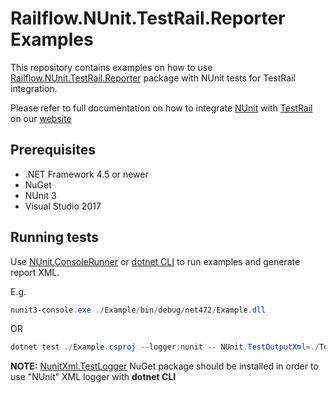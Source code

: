 # Railflow.NUnit.TestRail.Reporter Examples

This repository contains examples on how to use [Railflow.NUnit.TestRail.Reporter](https://www.nuget.org/packages/Railflow.NUnit.TestRail.Reporter/) package with NUnit tests for TestRail integration.

Please refer to full documentation on how to integrate [NUnit](https://nunit.org/) with [TestRail](https://www.gurock.com/testrail/) on our [website](https://docs.railflow.io/docs/railflow-for-testrail/testing-frameworks/nunit)

## Prerequisites

* .NET Framework 4.5 or newer
* NuGet
* NUnit 3 
* Visual Studio 2017

## Running tests

Use [NUnit.ConsoleRunner](https://www.nuget.org/packages/NUnit.ConsoleRunner/) or [dotnet CLI](https://docs.microsoft.com/en-us/dotnet/core/tools/dotnet-test) to run examples and generate report XML.

E.g.

```powershell
nunit3-console.exe ./Example/bin/debug/net472/Example.dll 
```

OR

```powershell
dotnet test ./Example.csproj --logger:nunit -- NUnit.TestOutputXml=./TestResults
```

**NOTE:** [NunitXml.TestLogger](https://www.nuget.org/packages/NunitXml.TestLogger/) NuGet package should be installed in order to use "NUnit" XML logger with **dotnet CLI**
